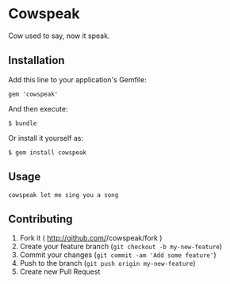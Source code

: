 # Cowspeak

Cow used to say, now it speak.

## Installation

Add this line to your application's Gemfile:

    gem 'cowspeak'

And then execute:

    $ bundle

Or install it yourself as:

    $ gem install cowspeak

## Usage

```
cowspeak let me sing you a song
```

## Contributing

1. Fork it ( http://github.com/<my-github-username>/cowspeak/fork )
2. Create your feature branch (`git checkout -b my-new-feature`)
3. Commit your changes (`git commit -am 'Add some feature'`)
4. Push to the branch (`git push origin my-new-feature`)
5. Create new Pull Request
